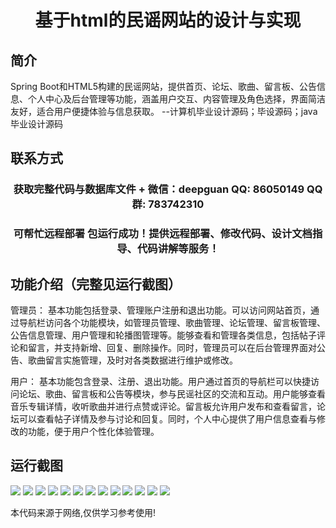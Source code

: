 <p><h1 align="center">基于html的民谣网站的设计与实现</h1></p>

## 简介
Spring Boot和HTML5构建的民谣网站，提供首页、论坛、歌曲、留言板、公告信息、个人中心及后台管理等功能，涵盖用户交互、内容管理及角色选择，界面简洁友好，适合用户便捷体验与信息获取。    --计算机毕业设计源码；毕设源码；java毕业设计源码


## 联系方式
<p><h3 align="center">获取完整代码与数据库文件 + 微信：deepguan QQ: 86050149 QQ群: 783742310</h3></p>
<p><h3 align="center">可帮忙远程部署 包运行成功！提供远程部署、修改代码、设计文档指导、代码讲解等服务！</h3></p>

## 功能介绍（完整见运行截图）
管理员： 基本功能包括登录、管理账户注册和退出功能。可以访问网站首页，通过导航栏访问各个功能模块，如管理员管理、歌曲管理、论坛管理、留言板管理、公告信息管理、用户管理和轮播图管理等。能够查看和管理各类信息，包括帖子评论和留言，并支持新增、回复、删除操作。同时，管理员可以在后台管理界面对公告、歌曲留言实施管理，及时对各类数据进行维护或修改。

用户： 基本功能包含登录、注册、退出功能。用户通过首页的导航栏可以快捷访问论坛、歌曲、留言板和公告等模块，参与民谣社区的交流和互动。用户能够查看音乐专辑详情，收听歌曲并进行点赞或评论。留言板允许用户发布和查看留言，论坛可以查看帖子详情及参与讨论和回复。同时，个人中心提供了用户信息查看与修改的功能，便于用户个性化体验管理。


## 运行截图
![](img/001.jpg)
![](img/002.jpg)
![](img/003.jpg)
![](img/004.jpg)
![](img/005.jpg)
![](img/006.jpg)
![](img/007.jpg)
![](img/008.jpg)
![](img/009.jpg)
![](img/010.jpg)
![](img/011.jpg)
![](img/012.jpg)
![](img/013.jpg)

<p>本代码来源于网络,仅供学习参考使用!</p>
